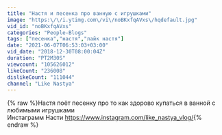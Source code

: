 ```yaml
---
title: "Настя и песенка про ванную с игрушками"
image: "https:\/\/i.ytimg.com\/vi\/noBKxfqAVxs\/hqdefault.jpg"
vid_id: "noBKxfqAVxs"
categories: "People-Blogs"
tags: ["песенка","настя","лайк настя"]
date: "2021-06-07T06:53:03+03:00"
vid_date: "2018-12-30T08:00:04Z"
duration: "PT2M30S"
viewcount: "105626012"
likeCount: "236008"
dislikeCount: "111044"
channel: "Like Nastya"
---
```

{% raw %}Настя поёт песенку про то как здорово купаться в ванной с любимыми игрушками<br />Инстаграмм Насти <a rel="nofollow" target="blank" href="https://www.instagram.com/like_nastya_vlog/">https://www.instagram.com/like_nastya_vlog/</a>{% endraw %}
